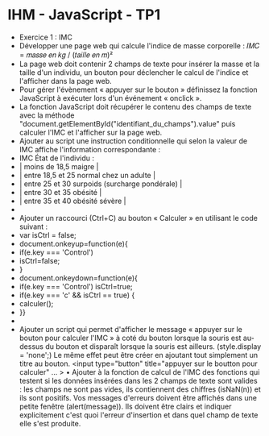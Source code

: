 # IHM - JavaScript - TP1

* Exercice 1 : IMC
* Développer une page web qui calcule l'indice de masse corporelle : 𝐼𝑀𝐶 = 𝑚𝑎𝑠𝑠𝑒 𝑒𝑛 𝑘𝑔 / (𝑡𝑎𝑖𝑙𝑙𝑒 𝑒𝑛 𝑚)²
* La page web doit contenir 2 champs de texte pour insérer la masse et la taille d'un individu, un bouton pour déclencher le calcul de l'indice et l'afficher dans la page web.
* Pour gérer l'évènement « appuyer sur le bouton » définissez la fonction JavaScript à exécuter lors d'un événement « onclick ».
* La fonction JavaScript doit récupérer le contenu des champs de texte avec la méthode "document.getElementById("identifiant_du_champs").value" puis calculer l'IMC et l'afficher sur la page web.
* Ajouter au script une instruction conditionnelle qui selon la valeur de IMC affiche l'information correspondante :
* IMC État de l'individu :
* | moins de 18,5 maigre                          |
* | entre 18,5 et 25 normal chez un adulte        |
* | entre 25 et 30 surpoids (surcharge pondérale) |
* | entre 30 et 35 obésité                        |
* | entre 35 et 40 obésité sévère                 |
* 
* Ajouter un raccourci (Ctrl+C) au bouton « Calculer » en utilisant le code suivant :
* var isCtrl = false;
* document.onkeyup=function(e){
* if(e.key === 'Control')
* isCtrl=false;
* }
* document.onkeydown=function(e){
* if(e.key === 'Control') isCtrl=true;
* if(e.key === 'c' && isCtrl == true) {
* calculer();
* }}
*
* Ajouter un script qui permet d'afficher le message « appuyer sur le bouton pour calculer
l'IMC » à coté du bouton lorsque la souris est au-dessus du bouton et disparaît lorsque la
souris est ailleurs. (style.display = 'none';)
Le même effet peut être créer en ajoutant tout simplement un titre au bouton.
<input type="button" title="appuyer sur le boutton pour calculer" … >
• Ajouter à la fonction de calcul de l'IMC des fonctions qui testent si les données insérées
dans les 2 champs de texte sont valides : les champs ne sont pas vides, ils contiennent des
chiffres (isNaN(n)) et ils sont positifs. 
Vos messages d'erreurs doivent être affichés dans une petite fenêtre (alert(message)). Ils
doivent être clairs et indiquer explicitement c'est quoi l'erreur d'insertion et dans quel
champ de texte elle s'est produite.
